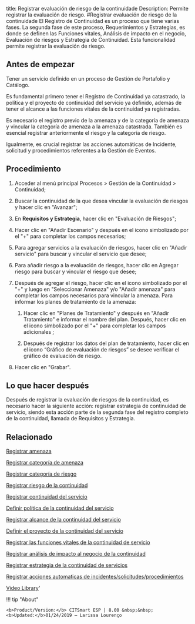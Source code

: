 title: Registrar evaluación de riesgo de la continuidade
Description: Permite registrar la evaluación de riesgo.
#Registrar evaluación de riesgo de la continuidade
El Registro de Continuidad es un proceso que tiene varias fases. La segunda fase de este proceso, Requerimientos y Estrategias, es donde se definen las Funciones vitales, Análisis de impacto en el negocio, Evaluación de riesgos y Estrategia de Continuidad. Esta funcionalidad permite registrar la evaluación de riesgo.

Antes de empezar
----------------

Tener un servicio definido en un proceso de Gestión de Portafolio y Catálogo.

Es fundamental primero tener el Registro de Continuidad ya catastrado, la
política y el proyecto de continuidad del servicio ya definido, además de tener
el alcance a las funciones vitales de la continuidad ya registradas.

Es necesario el registro previo de la amenaza y de la categoría de amenaza y
vincular la categoría de amenaza a la amenaza catastrada. También es esencial
registrar anteriormente el riesgo y la categoría de riesgo.

Igualmente, es crucial registrar las acciones automáticas de Incidente,
solicitud y procedimientos referentes a la Gestión de Eventos.

Procedimiento
-------------

1.  Acceder al menú principal Procesos \> Gestión de la Continuidad \>
    Continuidad;

2.  Buscar la continuidad de la que desea vincular la evaluación de riesgos y
    hacer clic en "Avanzar";

3.  En **Requisitos y Estrategia**, hacer clic en "Evaluación de Riesgos";

4.  Hacer clic en "Añadir Escenario" y después en el icono simbolizado por el
    "+" para completar los campos necesarios;

5.  Para agregar servicios a la evaluación de riesgos, hacer clic en "Añadir
    servicio" para buscar y vincular el servicio que desee;

6.  Para añadir riesgo a la evaluación de riesgos, hacer clic en Agregar riesgo
    para buscar y vincular el riesgo que desee;

7.  Después de agregar el riesgo, hacer clic en el icono simbolizado por el
    "+" y luego en "Seleccionar Amenaza" y/o "Añadir amenaza" para completar los
    campos necesarios para vincular la amenaza. Para informar los planes de
    tratamiento de la amenaza:

    1.  Hacer clic en "Planes de Tratamiento" y después en "Añadir Tratamiento"
        e informar el nombre del plan. Después, hacer clic en el
        icono simbolizado por el "+" para completar los campos adicionales ;

    2.  Después de registrar los datos del plan de tratamiento, hacer clic en el
        icono “Gráfico de evaluación de riesgos” se desee verificar el gráfico
        de evaluación de riesgo.

8.  Hacer clic en "Grabar".

Lo que hacer después
------------------------

Después de registrar la evaluación de riesgos de la continuidad, es necesario
hacer la siguiente acción: registrar estrategia de continuidad de servicio,
siendo esta acción parte de la segunda fase del registro completo de la
continuidad, llamada de Requisitos y Estrategia.

Relacionado
----------------

[Registrar amenaza](/es-es/citsmart-esp-8/processes/continuity/use/register-threat.html)

[Registrar categoría de amenaza](/es-es/citsmart-esp-8/processes/continuity/use/threat-category.html)

[Registrar categoría de riesgo](/es-es/citsmart-esp-8/processes/continuity/use/risk-category.html)

[Registrar riesgo de la continuidad](/es-es/citsmart-esp-8/processes/continuity/use/register-continuity-risk.html)

[Registrar continuidad del servicio](/es-es/citsmart-esp-8/processes/continuity/use/register-service-continuity.html)

[Definir política de la continuidad del servicio](/es-es/citsmart-esp-8/processes/continuity/use/continuity-policy.html)

[Registrar alcance de la continuidad del servicio](/es-es/citsmart-esp-8/processes/continuity/use/service-continuity-scope.html)

[Definir el proyecto de la continuidad del servicio](/es-es/citsmart-esp-8/processes/continuity/use/service-continuity-project.html)

[Registrar las funciones vitales de la continuidad de servicio](/es-es/citsmart-esp-8/processes/continuity/use/continuity-vital-functions.html)

[Registrar análisis de impacto al negocio de la continuidad](/es-es/citsmart-esp-8/processes/continuity/use/impact-analysis-continuity-business.html)

[Registrar estrategia de la continuidad de servicios](/es-es/citsmart-esp-8/processes/continuity/use/service-continuity-strategy.html)

[Registrar acciones automaticas de incidentes/solicitudes/procedimientos](/es-es/citsmart-esp-8/additional-features/automation-of-operation/configuration/register-automatic-actions-incident-request-procedure.html)

<i class='fa fa-youtube-play  fa-2x' style='color:#97ce17;vertical-align: middle;'> </i> [Video Library](https://www.youtube.com/playlist?list=PLB5qK2uzf2RMHcgQuDIzcuLqoHXYfihz1)'

!!! tip "About"

    <b>Product/Version:</b> CITSmart ESP | 8.00 &nbsp;&nbsp;
    <b>Updated:</b>01/24/2019 – Larissa Lourenço

